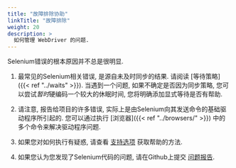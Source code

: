 ```yaml
---
title: "故障排除协助"
linkTitle: "故障排除"
weight: 20
description: >
  如何管理 WebDriver 的问题.
---
```


Selenium错误的根本原因并不总是很明显.

1. 最常见的Selenium相关错误, 是源自未及时同步的结果.
   请阅读 [等待策略]({{< ref "../waits" >}}).
   当遇到一个问题, 如果不确定是否因为同步策略,
   您可以尝试*暂时*硬编码一个较大的休眠时间,
   您将明确添加显式等待是否有帮助.

2. 请注意, 报告给项目的许多错误,
   实际上是由Selenium向其发送命令的基础驱动程序所引起的.
   您可以通过执行 [浏览器]({{< ref "../browsers/" >}}) 中的
   多个命令来解决驱动程序问题.

3. 如果您对如何执行有疑惑,
   请查看 [支持选项](/support/) 获取帮助的方法.

4. 如果您认为您发现了Selenium代码的问题,
   请在Github上提交 [问题报告](https://github.com/SeleniumHQ/selenium/issues/new?assignees=&labels=I-defect%2Cneeds-triaging&template=bug-report.yml&title=%5B%F0%9F%90%9B+Bug%5D%3A+).


